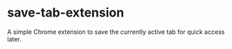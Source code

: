 # save-tab-extension
A simple Chrome extension to save the currently active tab for quick access later.
